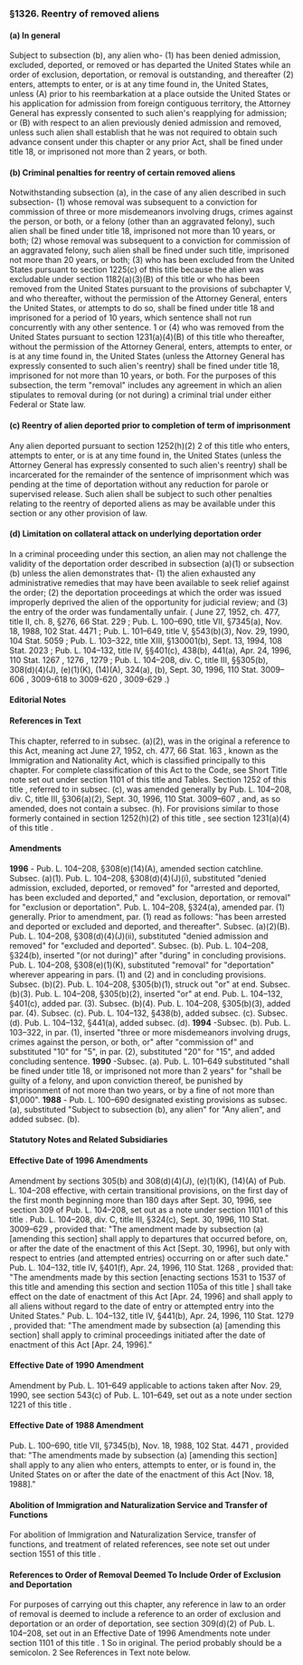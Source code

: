 <!--
url: https://uscode.house.gov/view.xhtml?req=granuleid:USC-prelim-title8-section1326&num=0&edition=prelim
date_accessed: 2024-07-28 23:45:44
-->
### §1326\. Reentry of removed aliens
#### (a) In general
 Subject to subsection (b), any alien who\-
 (1\) has been denied admission, excluded, deported, or removed or has departed the United States while an order of exclusion, deportation, or removal is outstanding, and thereafter
 (2\) enters, attempts to enter, or is at any time found in, the United States, unless (A) prior to his reembarkation at a place outside the United States or his application for admission from foreign contiguous territory, the Attorney General has expressly consented to such alien's reapplying for admission; or (B) with respect to an alien previously denied admission and removed, unless such alien shall establish that he was not required to obtain such advance consent under this chapter or any prior Act,
 shall be fined under title 18, or imprisoned not more than 2 years, or both.
#### (b) Criminal penalties for reentry of certain removed aliens
 Notwithstanding subsection (a), in the case of any alien described in such subsection\-
 (1\) whose removal was subsequent to a conviction for commission of three or more misdemeanors involving drugs, crimes against the person, or both, or a felony (other than an aggravated felony), such alien shall be fined under title 18, imprisoned not more than 10 years, or both;
 (2\) whose removal was subsequent to a conviction for commission of an aggravated felony, such alien shall be fined under such title, imprisoned not more than 20 years, or both;
 (3\) who has been excluded from the United States pursuant to
 section 1225(c) of this title
 because the alien was excludable under
 section 1182(a)(3\)(B) of this title
 or who has been removed from the United States pursuant to the provisions of subchapter V, and who thereafter, without the permission of the Attorney General, enters the United States, or attempts to do so, shall be fined under title 18 and imprisoned for a period of 10 years, which sentence shall not run concurrently with any other sentence.
 1
 or
 (4\) who was removed from the United States pursuant to
 section 1231(a)(4\)(B) of this title
 who thereafter, without the permission of the Attorney General, enters, attempts to enter, or is at any time found in, the United States (unless the Attorney General has expressly consented to such alien's reentry) shall be fined under title 18, imprisoned for not more than 10 years, or both.
 For the purposes of this subsection, the term "removal" includes any agreement in which an alien stipulates to removal during (or not during) a criminal trial under either Federal or State law.
#### (c) Reentry of alien deported prior to completion of term of imprisonment
 Any alien deported pursuant to section 1252(h)(2\)
 2
 of this title who enters, attempts to enter, or is at any time found in, the United States (unless the Attorney General has expressly consented to such alien's reentry) shall be incarcerated for the remainder of the sentence of imprisonment which was pending at the time of deportation without any reduction for parole or supervised release. Such alien shall be subject to such other penalties relating to the reentry of deported aliens as may be available under this section or any other provision of law.
#### (d) Limitation on collateral attack on underlying deportation order
 In a criminal proceeding under this section, an alien may not challenge the validity of the deportation order described in subsection (a)(1\) or subsection (b) unless the alien demonstrates that\-
 (1\) the alien exhausted any administrative remedies that may have been available to seek relief against the order;
 (2\) the deportation proceedings at which the order was issued improperly deprived the alien of the opportunity for judicial review; and
 (3\) the entry of the order was fundamentally unfair.
 (
 June 27, 1952, ch. 477, title II, ch. 8, §276,
 66 Stat. 229
 ;
 Pub. L. 100–690,
 title VII, §7345(a), Nov. 18, 1988,
 102 Stat. 4471
 ;
 Pub. L. 101–649,
 title V, §543(b)(3\), Nov. 29, 1990,
 104 Stat. 5059
 ;
 Pub. L. 103–322,
 title XIII, §130001(b), Sept. 13, 1994,
 108 Stat. 2023
 ;
 Pub. L. 104–132,
 title IV, §§401(c), 438(b), 441(a), Apr. 24, 1996,
 110 Stat. 1267
 ,
 1276 
 ,
 1279 
 ;
 Pub. L. 104–208,
 div. C, title III, §§305(b), 308(d)(4\)(J), (e)(1\)(K), (14\)(A), 324(a), (b), Sept. 30, 1996,
 110 Stat. 3009–606
 ,
 3009\-618 
 to
 3009\-620 
 ,
 3009\-629 
 .)
#### **Editorial Notes**
#### References in Text
 This chapter, referred to in subsec. (a)(2\), was in the original a reference to this Act, meaning act
 June 27, 1952, ch. 477,
 66 Stat. 163
 , known as the Immigration and Nationality Act, which is classified principally to this chapter. For complete classification of this Act to the Code, see Short Title note set out under
 section 1101 of this title
 and Tables.
 Section 1252 of this title
 , referred to in subsec. (c), was amended generally by
 Pub. L. 104–208,
 div. C, title III, §306(a)(2\), Sept. 30, 1996,
 110 Stat. 3009–607
 , and, as so amended, does not contain a subsec. (h). For provisions similar to those formerly contained in
 section 1252(h)(2\) of this title
 , see
 section 1231(a)(4\) of this title
 .
#### Amendments
**1996** 
 \-
 Pub. L. 104–208,
 §308(e)(14\)(A), amended section catchline.
 Subsec. (a)(1\).
 Pub. L. 104–208,
 §308(d)(4\)(J)(i), substituted "denied admission, excluded, deported, or removed" for "arrested and deported, has been excluded and deported," and "exclusion, deportation, or removal" for "exclusion or deportation".
 Pub. L. 104–208,
 §324(a), amended par. (1\) generally. Prior to amendment, par. (1\) read as follows: "has been arrested and deported or excluded and deported, and thereafter".
 Subsec. (a)(2\)(B).
 Pub. L. 104–208,
 §308(d)(4\)(J)(ii), substituted "denied admission and removed" for "excluded and deported".
 Subsec. (b).
 Pub. L. 104–208,
 §324(b), inserted "(or not during)" after "during" in concluding provisions.
 Pub. L. 104–208,
 §308(e)(1\)(K), substituted "removal" for "deportation" wherever appearing in pars. (1\) and (2\) and in concluding provisions.
 Subsec. (b)(2\).
 Pub. L. 104–208,
 §305(b)(1\), struck out "or" at end.
 Subsec. (b)(3\).
 Pub. L. 104–208,
 §305(b)(2\), inserted "or" at end.
 Pub. L. 104–132,
 §401(c), added par. (3\).
 Subsec. (b)(4\).
 Pub. L. 104–208,
 §305(b)(3\), added par. (4\).
 Subsec. (c).
 Pub. L. 104–132,
 §438(b), added subsec. (c).
 Subsec. (d).
 Pub. L. 104–132,
 §441(a), added subsec. (d).
**1994** 
 \-Subsec. (b).
 Pub. L. 103–322,
 in par. (1\), inserted "three or more misdemeanors involving drugs, crimes against the person, or both, or" after "commission of" and substituted "10" for "5", in par. (2\), substituted "20" for "15", and added concluding sentence.
**1990** 
 \-Subsec. (a).
 Pub. L. 101–649
 substituted "shall be fined under title 18, or imprisoned not more than 2 years" for "shall be guilty of a felony, and upon conviction thereof, be punished by imprisonment of not more than two years, or by a fine of not more than $1,000".
**1988** 
 \-
 Pub. L. 100–690
 designated existing provisions as subsec. (a), substituted "Subject to subsection (b), any alien" for "Any alien", and added subsec. (b).
#### **Statutory Notes and Related Subsidiaries**
#### Effective Date of 1996 Amendments
 Amendment by sections 305(b) and 308(d)(4\)(J), (e)(1\)(K), (14\)(A) of
 Pub. L. 104–208
 effective, with certain transitional provisions, on the first day of the first month beginning more than 180 days after Sept. 30, 1996, see section 309 of
 Pub. L. 104–208,
 set out as a note under
 section 1101 of this title
 .
Pub. L. 104–208,
 div. C, title III, §324(c), Sept. 30, 1996,
 110 Stat. 3009–629
 , provided that: "The amendment made by subsection (a) \[amending this section] shall apply to departures that occurred before, on, or after the date of the enactment of this Act \[Sept. 30, 1996], but only with respect to entries (and attempted entries) occurring on or after such date."
Pub. L. 104–132,
 title IV, §401(f), Apr. 24, 1996,
 110 Stat. 1268
 , provided that: "The amendments made by this section \[enacting
 sections 1531 to 1537 of this title
 and amending this section and
 section 1105a of this title
 ] shall take effect on the date of enactment of this Act \[Apr. 24, 1996] and shall apply to all aliens without regard to the date of entry or attempted entry into the United States."
Pub. L. 104–132,
 title IV, §441(b), Apr. 24, 1996,
 110 Stat. 1279
 , provided that: "The amendment made by subsection (a) \[amending this section] shall apply to criminal proceedings initiated after the date of enactment of this Act \[Apr. 24, 1996]."
#### Effective Date of 1990 Amendment
 Amendment by
 Pub. L. 101–649
 applicable to actions taken after Nov. 29, 1990, see section 543(c) of
 Pub. L. 101–649,
 set out as a note under
 section 1221 of this title
 .
#### Effective Date of 1988 Amendment
Pub. L. 100–690,
 title VII, §7345(b), Nov. 18, 1988,
 102 Stat. 4471
 , provided that: "The amendments made by subsection (a) \[amending this section] shall apply to any alien who enters, attempts to enter, or is found in, the United States on or after the date of the enactment of this Act \[Nov. 18, 1988]."
#### Abolition of Immigration and Naturalization Service and Transfer of Functions
 For abolition of Immigration and Naturalization Service, transfer of functions, and treatment of related references, see note set out under
 section 1551 of this title
 .
#### References to Order of Removal Deemed To Include Order of Exclusion and Deportation
 For purposes of carrying out this chapter, any reference in law to an order of removal is deemed to include a reference to an order of exclusion and deportation or an order of deportation, see section 309(d)(2\) of
 Pub. L. 104–208,
 set out in an Effective Date of 1996 Amendments note under
 section 1101 of this title
 .
1 
 So in original. The period probably should be a semicolon. 
2 
 See References in Text note below. 
